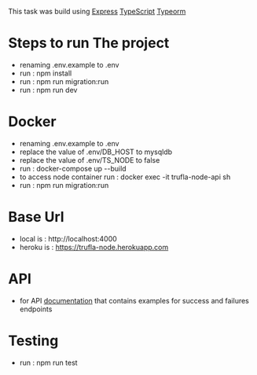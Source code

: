 This task was build
using [Express](https://github.com/expressjs/express) [TypeScript](https://github.com/microsoft/TypeScript) [Typeorm](https://github.com/typeorm/typeorm)

# Steps to run The project

- renaming .env.example to .env
- run : npm install
- run : npm run migration:run
- run : npm run dev

# Docker

- renaming .env.example to .env
- replace the value of .env/DB_HOST to mysqldb
- replace the value of .env/TS_NODE to false
- run : docker-compose up --build
- to access node container run : docker exec -it trufla-node-api sh
- run : npm run migration:run

# Base Url

- local is  : http://localhost:4000
- heroku is : https://trufla-node.herokuapp.com

# API

- for API [documentation](https://documenter.getpostman.com/view/5140236/TzRUA6U9) that contains examples for success
  and failures endpoints

# Testing

- run : npm run test

